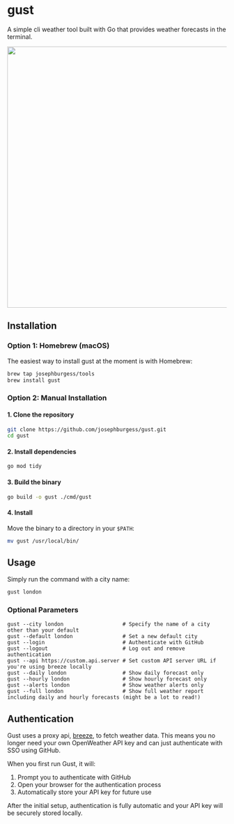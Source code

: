 # gust

A simple cli weather tool built with Go that provides weather forecasts in the terminal.

<p align="center">
<img src="https://github.com/user-attachments/assets/9cdd7230-6c12-4cd7-9101-60096fa653ba" width="600">
</p>

## Installation

### Option 1: Homebrew (macOS)

The easiest way to install gust at the moment is with Homebrew:

```sh
brew tap josephburgess/tools
brew install gust
```

### Option 2: Manual Installation

#### 1. Clone the repository

```sh
git clone https://github.com/josephburgess/gust.git
cd gust
```

#### 2. Install dependencies

```sh
go mod tidy
```

#### 3. Build the binary

```sh
go build -o gust ./cmd/gust
```

#### 4. Install

Move the binary to a directory in your `$PATH`:

```sh
mv gust /usr/local/bin/
```

## Usage

Simply run the command with a city name:

```sh
gust london
```

### Optional Parameters

```
gust --city london                   # Specify the name of a city other than your default
gust --default london                # Set a new default city
gust --login                         # Authenticate with GitHub
gust --logout                        # Log out and remove authentication
gust --api https://custom.api.server # Set custom API server URL if you're using breeze locally
gust --daily london                  # Show daily forecast only
gust --hourly london                 # Show hourly forecast only
gust --alerts london                 # Show weather alerts only
gust --full london                   # Show full weather report including daily and hourly forecasts (might be a lot to read!)
```

## Authentication

Gust uses a proxy api, [breeze](http://github.com/josephburgess/breeze), to fetch weather data. This means you no longer need your own OpenWeather API key and can just authenticate with SSO using GitHub.

When you first run Gust, it will:

1. Prompt you to authenticate with GitHub
2. Open your browser for the authentication process
3. Automatically store your API key for future use

After the initial setup, authentication is fully automatic and your API key will be securely stored locally.
